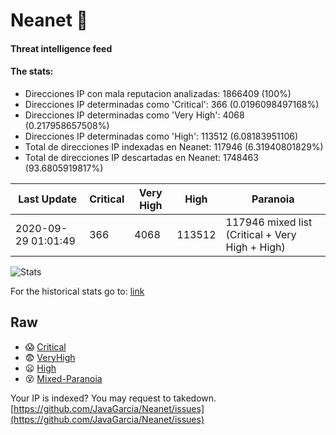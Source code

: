 # Neanet :hocho:
#### Threat intelligence feed
#### The stats:

- Direcciones IP con mala reputacion analizadas: 1866409 (100%)
- Direcciones IP determinadas como 'Critical':  366 (0.0196098497168%)
- Direcciones IP determinadas como 'Very High':  4068 (0.217958657508%)
- Direcciones IP determinadas como 'High':  113512 (6.08183951106)
- Total de direcciones IP indexadas en Neanet:  117946 (6.31940801829%)
- Total de direcciones IP descartadas en Neanet:  1748463 (93.6805919817%)

| Last Update | Critical | Very High | High | Paranoia |
| --- | --- | --- | --- | --- |
| 2020-09-29 01:01:49 | 366 | 4068 | 113512 | 117946 mixed list (Critical + Very High + High)|

![Stats](https://docs.google.com/spreadsheets/d/e/2PACX-1vSnaNMIXVabIpDJjufMlzH7poXnshF3mgd8Is1g9ytUEzVsP5my4Trn8f-xkoLLQ38xpL3HtmUexLo6/pubchart?oid=501124687&format=image)

For the historical stats go to: [link](/stats.csv)
## Raw
- :scream: [Critical](https://raw.githubusercontent.com/JavaGarcia/Neanet/master/blacklists/neanet_critical.txt)
- :fearful: [VeryHigh](https://raw.githubusercontent.com/JavaGarcia/Neanet/master/blacklists/neanet_veryHigh.txtt)
- :frowning: [High](https://raw.githubusercontent.com/JavaGarcia/Neanet/master/blacklists/neanet_high.txt)
- :dizzy_face: [Mixed-Paranoia](https://raw.githubusercontent.com/JavaGarcia/Neanet/master/blacklists/neanet_all.txt)


Your IP is indexed? You may request to takedown. [https://github.com/JavaGarcia/Neanet/issues](https://github.com/JavaGarcia/Neanet/issues)
































































































































































































































































































































































































































































































































































































































































































































































































































































































































































































































































































































